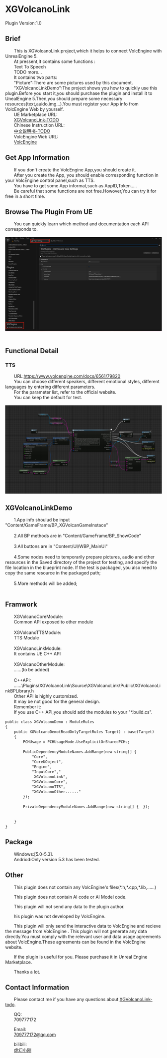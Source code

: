 # XGVolcanoLink  
Plugin Version:1.0
## Brief  

&emsp;&emsp;This is XGVolcanoLink project,which it helps to connect VolcEngine with UnrealEngine 5.</br>
&emsp;&emsp;At pressent,It contains some functions :</br>
&emsp;&emsp;Text To Speech</br>
&emsp;&emsp;TODO more...</br>
&emsp;&emsp;It contains two parts:</br>
&emsp;&emsp;"Picture":There are some pictures used by this document.</br>
&emsp;&emsp;"XGVolcanoLinkDemo":The project shows you how to quickly use this plugin.Before you start it,you should purchase the plugin and install it to UnealEngine 5.Then,you should prepare some necessary resources(text,auido,img...).You must register your App info from VolcEngine Web by yourself.</br>
&emsp;&emsp;UE Marketplace URL:</br>
&emsp;&emsp;[XGVolcanoLink-TODO]()</br>
&emsp;&emsp;Chinese Instruction URL:</br>
&emsp;&emsp;[中文说明书-TODO]()</br>
&emsp;&emsp;VolcEngine Web URL:</br>
&emsp;&emsp;[VolcEngine](https://www.volcengine.com/)</br>
## Get App Information</br>
&emsp;&emsp;If you don't create the VolcEngine App,you should create it.</br>
&emsp;&emsp;After you create the App, you should enable corresponding function in your VolcEngine control panel,such as TTS.</br>
&emsp;&emsp;You have to get some App informat,such as AppID,Token.....</br>
&emsp;&emsp;Be careful that some functions are not free.Howover,You can try it for free in a short time.</br>
## Browse The Plugin From UE
&emsp;&emsp;You can quickly learn which method and documentation each API corresponds to.</br>
<br>
![image](Picture/P_PluginSettings.png)  
<br>  

## Functional Detail
### TTS  
&emsp;&emsp;URL:https://www.volcengine.com/docs/6561/79820<br>
&emsp;&emsp;You can choose different speakers, different emotional styles, different languages by entering different parameters.<br>
&emsp;&emsp;For the parameter list, refer to the official website.<br>
&emsp;&emsp;You can keep the default for test.<br><br>
![image](Picture/Product/G_Code_TTS.png)  

## XGVolcanoLinkDemo

&emsp;&emsp;1.App info shoulud be input "Content/GameFrame/BP_XGVolcanGameInstace"<br><br>
&emsp;&emsp;2.All BP methods are in "Content/GameFrame/BP_ShowCode"<br><br>
&emsp;&emsp;3.All buttons are in "Content/UI/WBP_MainUI"<br><br>
&emsp;&emsp;4.Some nodes need to temporarily prepare pictures, audio and other resources in the Saved directory of the project for testing, and specify the file location in the blueprint node. If the test is packaged, you also need to copy the same resource in the packaged path;<br><br>
&emsp;&emsp;5.More methods will be added;<br><br>
## Framwork  
&emsp;&emsp;XGVolcanoCoreModule:<br> 
&emsp;&emsp;Common API exposed to other module<br><br> 
&emsp;&emsp;XGVolcanoTTSModule:<br>
&emsp;&emsp;TTS Module<br><br> 
&emsp;&emsp;XGVolcanoLinkModule:<br>
&emsp;&emsp;It contains UE C++ API<br><br> 
&emsp;&emsp;XGVolcanoOtherModule:<br>
&emsp;&emsp;......(to be added)<br><br>
&emsp;&emsp;C++API:<br>
&emsp;&emsp;......\Plugins\XGVolcanoLink\Source\XGVolcanoLink\Public\XGVolcanoLinkBPLibrary.h<br>
&emsp;&emsp;Other API is highly customized.<br>
&emsp;&emsp;It may be not good for the general design.<br>
&emsp;&emsp;Remember it:<br>
&emsp;&emsp;If you use C++ API,you should add the modules to your "*.build.cs".<br>
```
public class XGVolcanoDemo : ModuleRules
{
	public XGVolcanoDemo(ReadOnlyTargetRules Target) : base(Target)
	{
		PCHUsage = PCHUsageMode.UseExplicitOrSharedPCHs;
	
		PublicDependencyModuleNames.AddRange(new string[] { 
			"Core", 
			"CoreUObject", 
			"Engine", 
			"InputCore","
			 XGVolcanoLink",
			"XGVolcanoCore",
			"XGVolcanoTTS",
			"XGVolcanoOther......"
        });

		PrivateDependencyModuleNames.AddRange(new string[] {  });


	}
}

```

## Package
&emsp;&emsp;Windows:[5.0-5.3].<br>
&emsp;&emsp;Andriod:Only version 5.3 has been tested.<br>
## Other
&emsp;&emsp;This plugin does not contain any VolcEngine's files(\*.h,\*.cpp,\*.lib,......)

&emsp;&emsp;This plugin does not contain AI code or AI Model code.

&emsp;&emsp;This plugin will not send any data to the plugin author.

&emsp;&emsp;his plugin was not developed by VolcEngine.

&emsp;&emsp;This plugin will only send the interactive data to VolcEngine and recieve the message from VolcEngine . This plugin will not generate any data directly.You must comply with the relevant user and data usage agreements about VolcEngine.These agreements can be found in the VolcEngine website.  

&emsp;&emsp;If the plugin is useful for you. Please purchase it in Unreal Engine Marketplace.

&emsp;&emsp;Thanks a lot.

## Contact Information    

&emsp;&emsp;Please contact me if you have any questions about [XGVolcanoLink-todo]().<br>

&emsp;&emsp;QQ:<br>
&emsp;&emsp;709777172<br>

&emsp;&emsp;Email:<br>
&emsp;&emsp;709777172@qq.com<br>

&emsp;&emsp;bilibili:<br>
&emsp;&emsp;[虚幻小刚](https://space.bilibili.com/8383085)<br>



